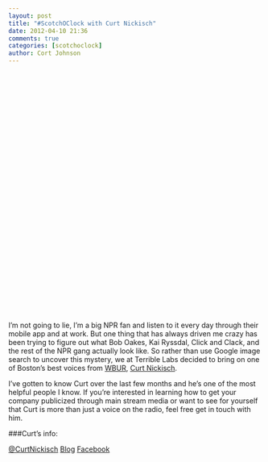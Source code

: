 ```yaml
---
layout: post
title: "#ScotchOClock with Curt Nickisch"
date: 2012-04-10 21:36
comments: true
categories: [scotchoclock]
author: Cort Johnson
---
```

<object width="853" height="480"><param name="movie" value="http://www.youtube.com/v/9aydhpMRUCk?version=3&amp;hl=en_US&amp;rel=0"></param><param name="allowFullScreen" value="true"></param><param name="allowscriptaccess" value="always"></param><embed src="http://www.youtube.com/v/9aydhpMRUCk?version=3&amp;hl=en_US&amp;rel=0" type="application/x-shockwave-flash" width="853" height="480" allowscriptaccess="always" allowfullscreen="true"></embed></object>

I’m not going to lie, I’m a big NPR fan and listen to it every day through their mobile app and at work.  But one thing that has always driven me crazy has been trying to figure out what Bob Oakes, Kai Ryssdal, Click and Clack, and the rest of the NPR gang actually look like.  So rather than use Google image search to uncover this mystery, we at Terrible Labs decided to bring on one of Boston’s best voices from [WBUR]("http://wbur.org/"), [Curt Nickisch]("http://twitter.com/curtnickisch").

I’ve gotten to know Curt over the last few months and he’s one of the most helpful people I know.  If you’re interested in learning how to get your company publicized through main stream media or want to see for yourself that Curt is more than just a voice on the radio, feel free get in touch with him.

###Curt’s info:

[@CurtNickisch]("http://twitter.com/curtnickisch")
[Blog]("http://curt.fm/")
[Facebook]("http://www.facebook.com/CurtNickischJournalist")